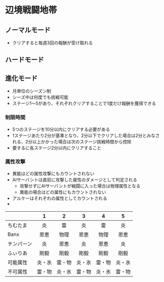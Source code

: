 # 辺境戦闘地帯

## ノーマルモード
* クリアすると毎週3回の報酬が受け取れる

## ハードモード

## 進化モード
* 月単位のシーズン制
* シーズ中は何度でも挑戦可能
* ステージ1～5があり、それぞれクリアすることで1度だけ報酬を獲得できる

### 制限時間
* 5つのステージを10分以内にクリアする必要がある
* 1ステージあたり2分が基準となり、2分以下でクリアした場合は2分とみなされる、2分以上かかった場合は次のステージ挑戦時間から控除
* 要するに各ステージ2分以内にクリアすること

### 属性攻撃
* 異能はどの属性攻撃にもカウントされない
* AIサーバントは直前に攻撃した属性のダメージとして判定される
  * 攻撃せずにAIサーバントが戦闘に入った場合は物理属性となる
  * 異能の場合はどの属性にもカウントされない
* アルケーはそれぞれの属性としてカウントされる
* 

|   | 1 | 2 | 3 | 4 | 5 |
| --- | :---: | :---: | :---: | :---: | :---: |
| ちむたま | 炎 | 雷 | 炎 | 雷 | 炎 |
| Banx | 恩恵 | 物理 | 恩恵 | 物理 | 恩恵 |
| チンパーン | 炎 | 恩恵 | 炎 | 恩恵 | 炎 |
| ふぃりあ | 剛毅 | 剛毅 | 剛毅 | 剛毅 | 剛毅 |
| 可能属性 | 炎・氷 | 雷・物 | 炎・氷 | 雷・物 | 炎・氷 |
| 不可属性 | 雷・物 | 炎・氷 | 雷・物 | 炎・氷 | 雷・物 |
